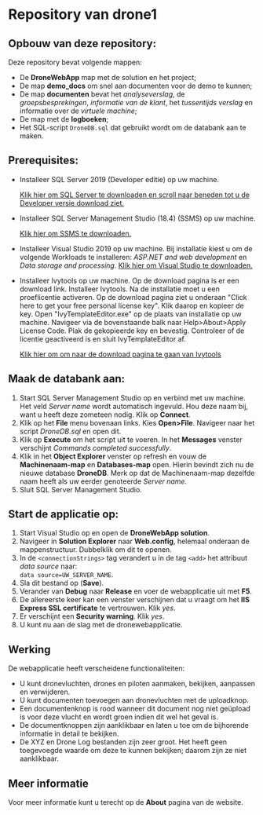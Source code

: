 # Repository van drone1

## Opbouw van deze repository:

Deze repository bevat volgende mappen:
* De **DroneWebApp** map met de solution en het project;
* De map **demo_docs** om snel aan documenten voor de demo te kunnen;
* De map **documenten** bevat het _analyseverslag_, de _groepsbesprekingen_, _informatie van de klant_, het _tussentijds verslag_ en informatie over de _virtuele machine_;
* De map met de **logboeken**;
* Het SQL-script `DroneDB.sql` dat gebruikt wordt om de databank aan te maken.

## Prerequisites:
* Installeer SQL Server 2019 (Developer editie) op uw machine. 
  
  [Klik hier om SQL Server te downloaden en scroll naar beneden tot u de Developer versie download ziet.](https://www.microsoft.com/en-us/sql-server/sql-server-downloads)
* Installeer SQL Server Management Studio (18.4) (SSMS) op uw machine. 
  
  [Klik hier om SSMS te downloaden.](https://docs.microsoft.com/en-us/sql/ssms/download-sql-server-management-studio-ssms?redirectedfrom=MSDN&view=sql-server-ver15)
 
* Installeer Visual Studio 2019 op uw machine. Bij installatie kiest u om de volgende Workloads te installeren: _ASP.NET and web development_ en _Data storage and processing_. [Klik hier om Visual Studio te downloaden.](https://visualstudio.microsoft.com/downloads/)

* Installeer Ivytools op uw machine. Op de download pagina is er een download link. Installeer Ivytools. Na de installatie moet u een proeflicentie activeren. Op de download pagina ziet u onderaan "Click here to get your free personal license key". Klik daarop en kopieer de key. Open "IvyTemplateEditor.exe" op de plaats van installatie op uw machine. Navigeer via de bovenstaande balk naar Help>About>Apply License Code. Plak de gekopieerde key en bevestig. Controleer of de licentie geactiveerd is en sluit IvyTemplateEditor af. 

  [Klik hier om om naar de download pagina te gaan van Ivytools](http://www.ivytools.net/downloads.html)

## Maak de databank aan:
1. Start SQL Server Management Studio op en verbind met uw machine. Het veld _Server name_ wordt automatisch ingevuld. Hou deze naam bij, want u heeft deze zometeen nodig. Klik op **Connect**.
2. Klik op het **File** menu bovenaan links. Kies **Open>File**. Navigeer naar het script _DroneDB.sql_ en open dit.
3. Klik op **Execute** om het script uit te voeren. In het **Messages** venster verschijnt _Commands completed successfully_. 
4. Klik in het **Object Explorer** venster op refresh en vouw de **Machinenaam-map** en **Databases-map** open. Hierin bevindt zich nu de nieuwe database **DroneDB**. Merk op dat de Machinenaam-map dezelfde naam heeft als uw eerder genoteerde _Server name_.
5. Sluit SQL Server Management Studio.

## Start de applicatie op:
1. Start Visual Studio op en open de **DroneWebApp solution**.
2. Navigeer in **Solution Explorer** naar **Web.config**, helemaal onderaan de mappenstructuur. Dubbelklik om dit te openen.
3. In de `<connectionStrings>` tag verandert u in de tag `<add>` het attribuut _data source_ naar:  
`data source=UW_SERVER_NAME`.
4. Sla dit bestand op (**Save**).
5. Verander van **Debug** naar **Release** en voer de webapplicatie uit met **F5**.
6. De allereerste keer kan een venster verschijnen dat u vraagt om het **IIS Express SSL certificate** te vertrouwen. Klik _yes_.
7. Er verschijnt een **Security warning**. Klik _yes_.
8. U kunt nu aan de slag met de dronewebapplicatie.

## Werking

De webapplicatie heeft verscheidene functionaliteiten:
* U kunt dronevluchten, drones en piloten aanmaken, bekijken, aanpassen en verwijderen.
* U kunt documenten toevoegen aan dronevluchten met de uploadknop.
* Een documentenknop is rood wanneer dit document nog niet geüpload is voor deze vlucht en wordt groen indien dit wel het geval is.
* De documentknoppen zijn aanklikbaar en laten u toe om de bijhorende informatie in detail te bekijken.
* De XYZ en Drone Log bestanden zijn zeer groot. Het heeft geen toegevoegde waarde om deze te kunnen bekijken; daarom zijn ze niet aanklikbaar.

## Meer informatie

Voor meer informatie kunt u terecht op de **About** pagina van de website.
